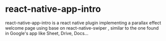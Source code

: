 # react-native-app-intro
react-native-app-intro is a react native plugin implementing a parallax effect welcome page using base on react-native-swiper , similar to the one found in Google's app like Sheet, Drive, Docs...
